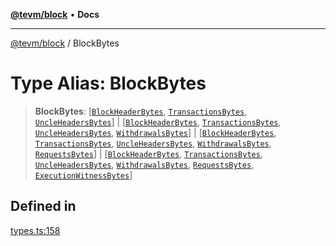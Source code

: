 [**@tevm/block**](../README.md) • **Docs**

***

[@tevm/block](../globals.md) / BlockBytes

# Type Alias: BlockBytes

> **BlockBytes**: [[`BlockHeaderBytes`](BlockHeaderBytes.md), [`TransactionsBytes`](TransactionsBytes.md), [`UncleHeadersBytes`](UncleHeadersBytes.md)] \| [[`BlockHeaderBytes`](BlockHeaderBytes.md), [`TransactionsBytes`](TransactionsBytes.md), [`UncleHeadersBytes`](UncleHeadersBytes.md), [`WithdrawalsBytes`](WithdrawalsBytes.md)] \| [[`BlockHeaderBytes`](BlockHeaderBytes.md), [`TransactionsBytes`](TransactionsBytes.md), [`UncleHeadersBytes`](UncleHeadersBytes.md), [`WithdrawalsBytes`](WithdrawalsBytes.md), [`RequestsBytes`](RequestsBytes.md)] \| [[`BlockHeaderBytes`](BlockHeaderBytes.md), [`TransactionsBytes`](TransactionsBytes.md), [`UncleHeadersBytes`](UncleHeadersBytes.md), [`WithdrawalsBytes`](WithdrawalsBytes.md), [`RequestsBytes`](RequestsBytes.md), [`ExecutionWitnessBytes`](ExecutionWitnessBytes.md)]

## Defined in

[types.ts:158](https://github.com/evmts/tevm-monorepo/blob/main/packages/block/src/types.ts#L158)
